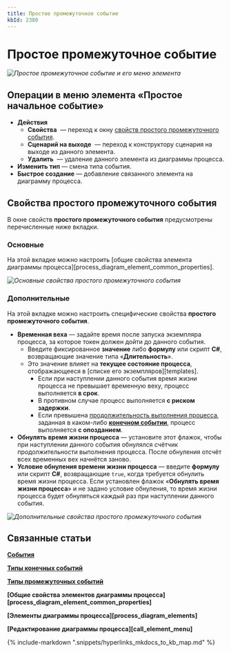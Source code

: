```yaml
---
title: Простое промежуточное событие
kbId: 2380
---
```


# Простое промежуточное событие

_![Простое промежуточное событие и его меню элемента](https://kb.comindware.ru/assets/none_intermediate_event.png)_

## Операции в меню элемента «Простое начальное событие»

- **Действия**
    - **Свойства** *‌* — переход к окну [свойств простого промежуточного события](#mcetoc_1h28c0q0p1).
    - **Сценарий на выходе** *‌* — переход к конструктору сценария на выходе из данного элемента.
    - **Удалить** *‌* — удаление данного элемента из диаграммы процесса.
- **Изменить тип** — смена типа события.
- **Быстрое создание** — добавление связанного элемента на диаграмму процесса.

## Свойства простого промежуточного события

В окне свойств **простого промежуточного события** предусмотрены перечисленные ниже вкладки.

### Основные

На этой вкладке можно настроить [общие свойства элемента диаграммы процесса][process_diagram_element_common_properties].

_![Основные свойства простого промежуточного события](https://kb.comindware.ru/assets/none_intermediate_event_general_properties.png)_

### Дополнительные

На этой вкладке можно настроить специфические свойства **простого промежуточного события**.

- **Временная веха** — задайте время после запуска экземпляра процесса, за которое токен должен дойти до данного события.
    - Введите фиксированное **значение** либо **формулу** или скрипт **C#**, возвращающие значение типа «**Длительность**».
    - Это значение влияет на **текущее состояние процесса**, отображающееся в [списке его экземпляров][templates].
        - Если при наступлении данного события время жизни процесса не превышает временную веху, процесс выполняется **в срок**.
        - В противном случае процесс выполняется **с риском задержки**.
        - Если превышена [продолжительность выполнения процесса](https://kb.comindware.ru/article.php?id=2387#process-duration), заданная в каком-либо **[конечном событии](https://kb.comindware.ru/article.php?id=2386)**, процесс выполняется **с опозданием**.
- **Обнулять время жизни процесса** — установите этот флажок, чтобы при наступлении данного события обнулялся счётчик продолжительности выполнения процесса. После обнуления отсчёт всех временных вех начнётся заново.
- **Условие обнуления времени жизни процесса** — введите **формулу** или скрипт **C#**, возвращающие `true`, когда требуется обнулить время жизни процесса. Если установлен флажок «**Обнулять время жизни процесса**» и не задано условие обнуления, то время жизни процесса будет обнуляться каждый раз при наступлении данного события.

_![Дополнительные свойства простого промежуточного события](https://kb.comindware.ru/assets/none_intermediate_event_advanced_properties.png)_

## Связанные статьи

**[События](https://kb.comindware.ru/article.php?id=2374)**

**[Типы конечных событий](https://kb.comindware.ru/article.php?id=2386)**

**[Типы промежуточных событий](https://kb.comindware.ru/article.php?id=2379)**

**[Общие свойства элементов диаграммы процесса][process_diagram_element_common_properties]**

**[Элементы диаграммы процесса][process_diagram_elements]**

**[Редактирование диаграммы процесса][call_element_menu]**

{% include-markdown ".snippets/hyperlinks_mkdocs_to_kb_map.md" %}
